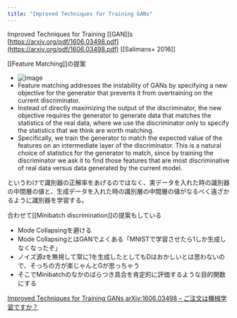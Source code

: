 ```yaml
---
title: "Improved Techniques for Training GANs"
---
```


Improved Techniques for Training [[GAN]]s
[https://arxiv.org/pdf/1606.03498.pdf](https://arxiv.org/pdf/1606.03498.pdf)
[[Salimans+ 2016]]

[[Feature Matching]]の提案
- ![image](https://gyazo.com/d1d2456f5324365f5dc87b520ffecbb6/thumb/1000)
- Feature matching addresses the instability of GANs by specifying a new objective for the generator that prevents it from overtraining on the current discriminator.
- Instead of directly maximizing the output of the discriminator, the new objective requires the generator to generate data that matches the statistics of the real data, where we use the discriminator only to specify the statistics that we think are worth matching.
- Specifically, we train the generator to match the expected value of the features on an intermediate layer of the discriminator. This is a natural choice of statistics for the generator to match, since by training the discriminator we ask it to find those features that are most discriminative of real data versus data generated by the current model.

というわけで識別器の正解率をあげるのではなく、実データを入れた時の識別器の中間層の値と、生成データを入れた時の識別層の中間層の値がなるべく遠ざかるように識別器を学習する。

合わせて[[Minibatch discrimination]]の提案もしている
- Mode Collapsingを避ける
- Mode CollapsingとはGANでよくある「MNISTで学習させたら1しか生成しなくなったぞ」
- ノイズ源zを無視して常に1を生成したとしてもDはおかしいとは思わないので、そっちの方が楽じゃんとGが思っちゃう
- そこでMinibatchのなかのばらつき具合を肯定的に評価するような目的関数にする


[Improved Techniques for Training GANs arXiv:1606.03498 – ご注文は機械学習ですか？](http://musyoku.github.io/2016/12/23/Improved-Techniques-for-Training-GANs/)
